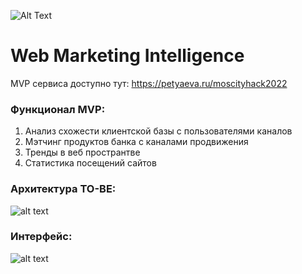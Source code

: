 ![Alt Text](https://media.giphy.com/media/4a5b4AH9TG7zEgsEEe/giphy.gif)
# Web Marketing Intelligence
MVP сервиса доступно тут: https://petyaeva.ru/moscityhack2022

### Функционал MVP:
1. Анализ схожести клиентской базы с пользователями каналов
2. Мэтчинг продуктов банка с каналами продвижения
3. Тренды в веб пространтве
4. Статистика посещений сайтов

### Архитектура TO-BE:
![alt text](https://github.com/m3gaq/maketing_recomendation_service/blob/main/screenshot/MVP_architect.png)



### Интерфейс:
![alt text](https://github.com/m3gaq/maketing_recomendation_service/blob/main/screenshot/MVP_screenshot.png)


